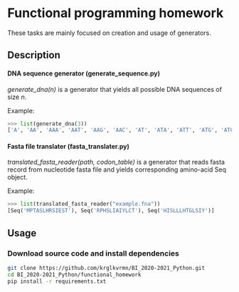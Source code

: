 # Functional programming homework

These tasks are mainly focused on creation and usage of generators.

## Description

#### DNA sequence generator (generate_sequence.py)

*generate_dna(n)* is a generator that yields all possible DNA sequences of size *n*.

Example:

```python
>>> list(generate_dna(3))
['A', 'AA', 'AAA', 'AAT', 'AAG', 'AAC', 'AT', 'ATA', 'ATT', 'ATG', 'ATC', 'AG', 'AGA', 'AGT', 'AGG', 'AGC', 'AC', 'ACA', 'ACT', 'ACG', 'ACC', 'T', 'TA', 'TAA', 'TAT', 'TAG', 'TAC', 'TT', 'TTA', 'TTT', 'TTG', 'TTC', 'TG', 'TGA', 'TGT', 'TGG', 'TGC', 'TC', 'TCA', 'TCT', 'TCG', 'TCC', 'G', 'GA', 'GAA', 'GAT', 'GAG', 'GAC', 'GT', 'GTA', 'GTT', 'GTG', 'GTC', 'GG', 'GGA', 'GGT', 'GGG', 'GGC', 'GC', 'GCA', 'GCT', 'GCG', 'GCC', 'C', 'CA', 'CAA', 'CAT', 'CAG', 'CAC', 'CT', 'CTA', 'CTT', 'CTG', 'CTC', 'CG', 'CGA', 'CGT', 'CGG', 'CGC', 'CC', 'CCA', 'CCT', 'CCG', 'CCC']
```

#### Fasta file translater  (fasta_translater.py)

*translated_fasta_reader(path, codon_table)* is a generator that reads fasta record from nucleotide fasta file and yields corresponding amino-acid Seq object.

Example:

```python
>>> list(translated_fasta_reader("example.fna"))
[Seq('MPTASLHRSIEST'), Seq('RPHSLIAIYLCT'), Seq('HISLLLHTGLSIY')]
```

## Usage

### Download source code and install dependencies

```bash
git clone https://github.com/krglkvrmn/BI_2020-2021_Python.git
cd BI_2020-2021_Python/functional_homework
pip install -r requirements.txt
```

